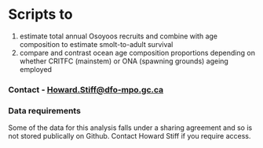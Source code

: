 # Scripts to 
1. estimate total annual Osoyoos recruits and combine with age composition to estimate smolt-to-adult survival
2. compare and contrast ocean age composition proportions depending on whether CRITFC (mainstem) or ONA (spawning grounds) ageing employed

### Contact - Howard.Stiff@dfo-mpo.gc.ca

### Data requirements
Some of the data for this analysis falls under a sharing agreement and so is not stored publically on Github. Contact Howard Stiff if you require access. 
